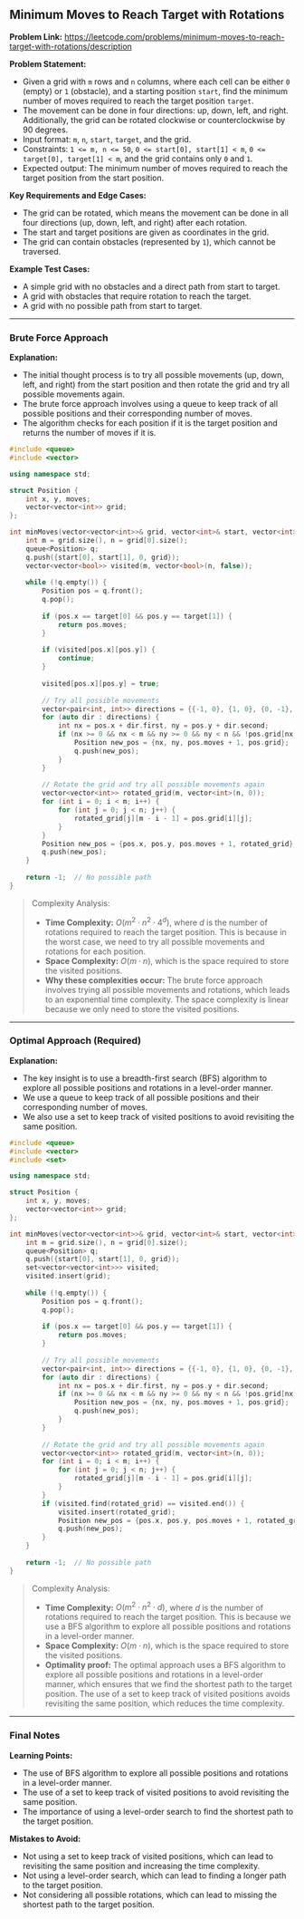 ## Minimum Moves to Reach Target with Rotations

**Problem Link:** https://leetcode.com/problems/minimum-moves-to-reach-target-with-rotations/description

**Problem Statement:**
- Given a grid with `m` rows and `n` columns, where each cell can be either `0` (empty) or `1` (obstacle), and a starting position `start`, find the minimum number of moves required to reach the target position `target`.
- The movement can be done in four directions: up, down, left, and right. Additionally, the grid can be rotated clockwise or counterclockwise by 90 degrees.
- Input format: `m`, `n`, `start`, `target`, and the grid.
- Constraints: `1 <= m, n <= 50`, `0 <= start[0], start[1] < m`, `0 <= target[0], target[1] < m`, and the grid contains only `0` and `1`.
- Expected output: The minimum number of moves required to reach the target position from the start position.

**Key Requirements and Edge Cases:**
- The grid can be rotated, which means the movement can be done in all four directions (up, down, left, and right) after each rotation.
- The start and target positions are given as coordinates in the grid.
- The grid can contain obstacles (represented by `1`), which cannot be traversed.

**Example Test Cases:**
- A simple grid with no obstacles and a direct path from start to target.
- A grid with obstacles that require rotation to reach the target.
- A grid with no possible path from start to target.

---

### Brute Force Approach

**Explanation:**
- The initial thought process is to try all possible movements (up, down, left, and right) from the start position and then rotate the grid and try all possible movements again.
- The brute force approach involves using a queue to keep track of all possible positions and their corresponding number of moves.
- The algorithm checks for each position if it is the target position and returns the number of moves if it is.

```cpp
#include <queue>
#include <vector>

using namespace std;

struct Position {
    int x, y, moves;
    vector<vector<int>> grid;
};

int minMoves(vector<vector<int>>& grid, vector<int>& start, vector<int>& target) {
    int m = grid.size(), n = grid[0].size();
    queue<Position> q;
    q.push({start[0], start[1], 0, grid});
    vector<vector<bool>> visited(m, vector<bool>(n, false));
    
    while (!q.empty()) {
        Position pos = q.front();
        q.pop();
        
        if (pos.x == target[0] && pos.y == target[1]) {
            return pos.moves;
        }
        
        if (visited[pos.x][pos.y]) {
            continue;
        }
        
        visited[pos.x][pos.y] = true;
        
        // Try all possible movements
        vector<pair<int, int>> directions = {{-1, 0}, {1, 0}, {0, -1}, {0, 1}};
        for (auto dir : directions) {
            int nx = pos.x + dir.first, ny = pos.y + dir.second;
            if (nx >= 0 && nx < m && ny >= 0 && ny < n && !pos.grid[nx][ny]) {
                Position new_pos = {nx, ny, pos.moves + 1, pos.grid};
                q.push(new_pos);
            }
        }
        
        // Rotate the grid and try all possible movements again
        vector<vector<int>> rotated_grid(m, vector<int>(n, 0));
        for (int i = 0; i < m; i++) {
            for (int j = 0; j < n; j++) {
                rotated_grid[j][m - i - 1] = pos.grid[i][j];
            }
        }
        Position new_pos = {pos.x, pos.y, pos.moves + 1, rotated_grid};
        q.push(new_pos);
    }
    
    return -1;  // No possible path
}
```

> Complexity Analysis:
> - **Time Complexity:** $O(m^2 \cdot n^2 \cdot 4^d)$, where $d$ is the number of rotations required to reach the target position. This is because in the worst case, we need to try all possible movements and rotations for each position.
> - **Space Complexity:** $O(m \cdot n)$, which is the space required to store the visited positions.
> - **Why these complexities occur:** The brute force approach involves trying all possible movements and rotations, which leads to an exponential time complexity. The space complexity is linear because we only need to store the visited positions.

---

### Optimal Approach (Required)

**Explanation:**
- The key insight is to use a breadth-first search (BFS) algorithm to explore all possible positions and rotations in a level-order manner.
- We use a queue to keep track of all possible positions and their corresponding number of moves.
- We also use a set to keep track of visited positions to avoid revisiting the same position.

```cpp
#include <queue>
#include <vector>
#include <set>

using namespace std;

struct Position {
    int x, y, moves;
    vector<vector<int>> grid;
};

int minMoves(vector<vector<int>>& grid, vector<int>& start, vector<int>& target) {
    int m = grid.size(), n = grid[0].size();
    queue<Position> q;
    q.push({start[0], start[1], 0, grid});
    set<vector<vector<int>>> visited;
    visited.insert(grid);
    
    while (!q.empty()) {
        Position pos = q.front();
        q.pop();
        
        if (pos.x == target[0] && pos.y == target[1]) {
            return pos.moves;
        }
        
        // Try all possible movements
        vector<pair<int, int>> directions = {{-1, 0}, {1, 0}, {0, -1}, {0, 1}};
        for (auto dir : directions) {
            int nx = pos.x + dir.first, ny = pos.y + dir.second;
            if (nx >= 0 && nx < m && ny >= 0 && ny < n && !pos.grid[nx][ny]) {
                Position new_pos = {nx, ny, pos.moves + 1, pos.grid};
                q.push(new_pos);
            }
        }
        
        // Rotate the grid and try all possible movements again
        vector<vector<int>> rotated_grid(m, vector<int>(n, 0));
        for (int i = 0; i < m; i++) {
            for (int j = 0; j < n; j++) {
                rotated_grid[j][m - i - 1] = pos.grid[i][j];
            }
        }
        if (visited.find(rotated_grid) == visited.end()) {
            visited.insert(rotated_grid);
            Position new_pos = {pos.x, pos.y, pos.moves + 1, rotated_grid};
            q.push(new_pos);
        }
    }
    
    return -1;  // No possible path
}
```

> Complexity Analysis:
> - **Time Complexity:** $O(m^2 \cdot n^2 \cdot d)$, where $d$ is the number of rotations required to reach the target position. This is because we use a BFS algorithm to explore all possible positions and rotations in a level-order manner.
> - **Space Complexity:** $O(m \cdot n)$, which is the space required to store the visited positions.
> - **Optimality proof:** The optimal approach uses a BFS algorithm to explore all possible positions and rotations in a level-order manner, which ensures that we find the shortest path to the target position. The use of a set to keep track of visited positions avoids revisiting the same position, which reduces the time complexity.

---

### Final Notes

**Learning Points:**
- The use of BFS algorithm to explore all possible positions and rotations in a level-order manner.
- The use of a set to keep track of visited positions to avoid revisiting the same position.
- The importance of using a level-order search to find the shortest path to the target position.

**Mistakes to Avoid:**
- Not using a set to keep track of visited positions, which can lead to revisiting the same position and increasing the time complexity.
- Not using a level-order search, which can lead to finding a longer path to the target position.
- Not considering all possible rotations, which can lead to missing the shortest path to the target position.